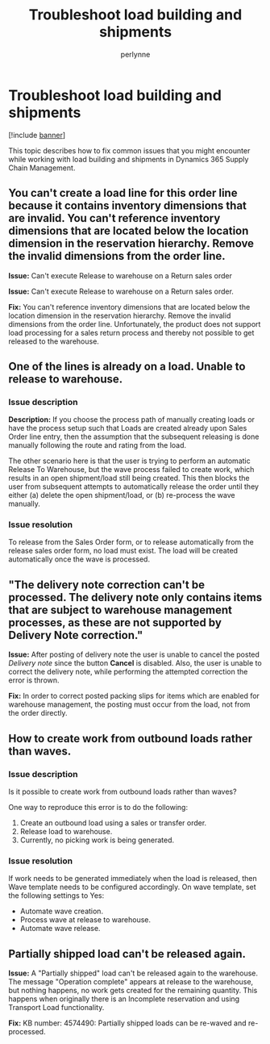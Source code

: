﻿---
# required metadata

title: Troubleshoot load building and shipments
description: This topic describes how to fix common issues that you might encounter while working with load building and shipments in Dynamics 365 Supply Chain Management.
author: perlynne
manager: tfehr
ms.date: 10/19/2020
ms.topic: article
ms.prod: 
ms.service: dynamics-ax-applications
ms.technology: 

# optional metadata

ms.search.form: 
# ROBOTS: 
audience: Application user
# ms.devlang: 
ms.reviewer: kamaybac
ms.search.scope: Core, Operations
# ms.tgt_pltfrm: 
ms.custom: 
ms.assetid: 
ms.search.region: Global
# ms.search.industry: 
ms.author: perlynne
ms.search.validFrom: 2020-10-19
ms.dyn365.ops.version: 10.0.15
---

# Troubleshoot load building and shipments

[!include [banner](../includes/banner.md)]

This topic describes how to fix common issues that you might encounter while working with load building and shipments in Dynamics 365 Supply Chain Management.

## You can't create a load line for this order line because it contains inventory dimensions that are invalid. You can't reference inventory dimensions that are located below the location dimension in the reservation hierarchy. Remove the invalid dimensions from the order line.
<!-- KFM: This is a very long heading. -->
**Issue:** Can't execute Release to warehouse on a Return sales order

**Issue:** Can't execute Release to warehouse on a Return sales order.

**Fix:** You can't reference inventory dimensions that are located below the location dimension in the reservation hierarchy. Remove the invalid dimensions from the order line. Unfortunately, the product does not support load processing for a sales return process and thereby not possible to get released to the warehouse.

## One of the lines is already on a load. Unable to release to warehouse.

### Issue description

**Description:** If you choose the process path of manually creating loads or have the process setup such that Loads are created already upon Sales Order line entry, then the assumption that the subsequent releasing is done manually following the route and rating from the load.

The other scenario here is that the user is trying to perform an automatic Release To Warehouse, but the wave process failed to create work, which results in an open shipment/load still being created. This then blocks the user from subsequent attempts to automatically release the order until they either (a) delete the open shipment/load, or (b) re-process the wave manually.

### Issue resolution

To release from the Sales Order form, or to release automatically from the release sales order form, no load must exist. The load will be created automatically once the wave is processed.

## "The delivery note correction can't be processed. The delivery note only contains items that are subject to warehouse management processes, as these are not supported by Delivery Note correction."

**Issue:** After posting of delivery note the user is unable to cancel the posted *Delivery note* since the button **Cancel** is disabled. Also, the user is unable to correct the delivery note, while performing the attempted correction the error is thrown.

**Fix:** In order to correct posted packing slips for items which are enabled for warehouse management, the posting must occur from the load, not from the order directly.

## How to create work from outbound loads rather than waves.

### Issue description

Is it possible to create work from outbound loads rather than waves?

One way to reproduce this error is to do the following:

1. Create an outbound load using a sales or transfer order.
2. Release load to warehouse.
3. Currently, no picking work is being generated.

### Issue resolution

If work needs to be generated immediately when the load is released, then Wave template needs to be configured accordingly. On wave template, set the following settings to Yes:

- Automate wave creation.
- Process wave at release to warehouse.
- Automate wave release.

## Partially shipped load can't be released again.

**Issue:** A "Partially shipped" load can't be released again to the warehouse. The message "Operation complete" appears at release to the warehouse, but nothing happens, no work gets created for the remaining quantity. This happens when originally there is an Incomplete reservation and using Transport Load functionality.

**Fix:** KB number: 4574490: Partially shipped loads can be re-waved and re-processed.
<!-- KFM: Is this really a fix? Is this intended as customer-facing text? -->
<!-- HHM: This text is as it appears when you do an issue search in LCS. If the KB has not been applied to their environment this is a valid error and fix. -->